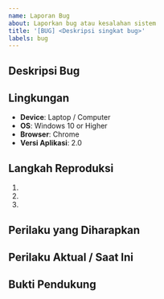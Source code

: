 ```yaml
---
name: Laporan Bug
about: Laporkan bug atau kesalahan sistem
title: '[BUG] <Deskripsi singkat bug>'
labels: bug
---
```


## Deskripsi Bug
<!-- Jelaskan bug secara jelas dan ringkas -->

## Lingkungan
- **Device**: Laptop / Computer
- **OS**: Windows 10 or Higher
- **Browser**: Chrome 
- **Versi Aplikasi**: 2.0

## Langkah Reproduksi
1. <!-- Langkah pertama -->
2. <!-- Langkah kedua -->
3. <!-- ...dan seterusnya -->

## Perilaku yang Diharapkan
<!-- Apa yang seharusnya terjadi -->

## Perilaku Aktual / Saat Ini
<!-- Apa yang benar-benar terjadi -->

## Bukti Pendukung
<!-- Screenshot/GIF/Video (Opsional) -->